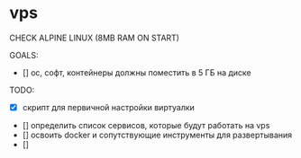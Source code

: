 # vps

CHECK ALPINE LINUX (8MB RAM ON START)

GOALS:
- [] ос, софт, контейнеры должны поместить в 5 ГБ на диске

TODO:
- [X] скрипт для первичной настройки виртуалки
- [] определить список сервисов, которые будут работать на vps
- [] освоить docker и сопутствующие инструменты для развертывания
- [] 
